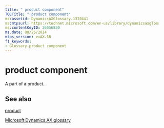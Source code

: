 ```yaml
---
title: " product component"
TOCTitle: " product component"
ms:assetid: DynamicsAXGlossary.1370441
ms:mtpsurl: https://technet.microsoft.com/en-us/library/dynamicsaxglossary.1370441(v=AX.60)
ms:contentKeyID: 36056850
ms.date: 08/25/2014
mtps_version: v=AX.60
f1_keywords:
- Glossary.product component
---
```


# product component

A part of a product.

## See also

[product](product.md)

[Microsoft Dynamics AX glossary](glossary/microsoft-dynamics-ax-glossary.md)

  



